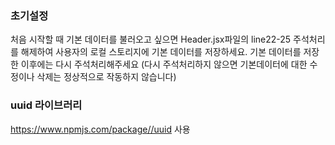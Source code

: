 ### 초기설정

처음 시작할 때 기본 데이터를 불러오고 싶으면 Header.jsx파일의 line22-25 주석처리를 해제하여
사용자의 로컬 스토리지에 기본 데이터를 저장하세요.
기본 데이터를 저장한 이후에는 다시 주석처리해주세요
(다시 주석처리하지 않으면 기본데이터에 대한 수정이나 삭제는 정상적으로 작동하지 않습니다)

### uuid 라이브러리

https://www.npmjs.com/package//uuid
사용
